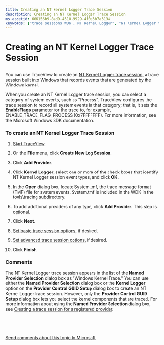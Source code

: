 ```yaml
---
title: Creating an NT Kernel Logger Trace Session
description: Creating an NT Kernel Logger Trace Session
ms.assetid: 606156b9-8ad9-4510-9929-4f0e3b7a3134
keywords: ["trace sessions WDK , NT Kernel Logger", "NT Kernel Logger trace sessions WDK", "Windows Kernel Trace provider WDK"]
---
```


# Creating an NT Kernel Logger Trace Session


## <span id="ddk_create_a_real_time_nt_kernel_logger_trace_session_tools"></span><span id="DDK_CREATE_A_REAL_TIME_NT_KERNEL_LOGGER_TRACE_SESSION_TOOLS"></span>


You can use TraceView to create an [NT Kernel Logger trace session](nt-kernel-logger-trace-session.md), a trace session built into Windows that records events that are generated by the Windows kernel.

When you create an NT Kernel Logger trace session, you can select a category of system events, such as "Process". TraceView configures the trace session to record all system events in that category; that is, it sets the **EnableFlags** parameter for the trace to, for example, ENABLE\_TRACE\_FLAG\_PROCESS (0x7FFFFFFF). For more information, see the Microsoft Windows SDK documentation.

### <span id="to_create_an_nt_kernel_logger_trace_session"></span><span id="TO_CREATE_AN_NT_KERNEL_LOGGER_TRACE_SESSION"></span>To create an NT Kernel Logger Trace Session

1.  [Start TraceView](starting-and-exiting-traceview.md).

2.  On the **File** menu, click **Create New Log Session**.

3.  Click **Add Provider**.

4.  Click **Kernel Logger**, select one or more of the check boxes that identify NT Kernel Logger session event types, and click **OK**.

5.  In the **Open** dialog box, locate System.tmf, the trace message format (TMF) file for system events. System.tmf is included in the WDK in the tools\\tracing subdirectory.

6.  To add additional providers of any type, click **Add Provider**. This step is optional.

7.  Click **Next**.

8.  [Set basic trace session options](setting-basic-trace-session-options.md), if desired.

9.  [Set advanced trace session options](setting-advanced-trace-session-options.md), if desired.

10. Click **Finish**.

### <span id="comments"></span><span id="COMMENTS"></span>Comments

The NT Kernel Logger trace session appears in the list of the **Named Provider Selection** dialog box as "Windows Kernel Trace." You can use either the **Named Provider Selection** dialog box or the **Kernel Logger** option on the **Provider Control GUID Setup** dialog box to create an NT Kernel Logger trace session. However, only the **Provider Control GUID Setup** dialog box lets you select the kernel components that are traced. For more information about using the **Named Provider Selection** dialog box, see [Creating a trace session for a registered provider](creating-a-trace-session-for-a-registered-provider.md).

 

 

[Send comments about this topic to Microsoft](mailto:wsddocfb@microsoft.com?subject=Documentation%20feedback%20[devtest\devtest]:%20Creating%20an%20NT%20Kernel%20Logger%20Trace%20Session%20%20RELEASE:%20%2811/17/2016%29&body=%0A%0APRIVACY%20STATEMENT%0A%0AWe%20use%20your%20feedback%20to%20improve%20the%20documentation.%20We%20don't%20use%20your%20email%20address%20for%20any%20other%20purpose,%20and%20we'll%20remove%20your%20email%20address%20from%20our%20system%20after%20the%20issue%20that%20you're%20reporting%20is%20fixed.%20While%20we're%20working%20to%20fix%20this%20issue,%20we%20might%20send%20you%20an%20email%20message%20to%20ask%20for%20more%20info.%20Later,%20we%20might%20also%20send%20you%20an%20email%20message%20to%20let%20you%20know%20that%20we've%20addressed%20your%20feedback.%0A%0AFor%20more%20info%20about%20Microsoft's%20privacy%20policy,%20see%20http://privacy.microsoft.com/default.aspx. "Send comments about this topic to Microsoft")




